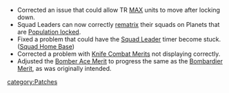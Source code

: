 - Corrected an issue that could allow TR [MAX](MAX.md) units
  to move after locking down.
- Squad Leaders can now correctly [rematrix](Matrix.md) their
  squads on Planets that are [Population
  locked](Population_lock.md).
- Fixed a problem that could have the [Squad
  Leader](Squad_Leader.md) timer become stuck. ([Squad Home
  Base](Squad_Home_Base.md))
- Corrected a problem with [Knife Combat
  Merits](Hand_to_Hand.md) not displaying correctly.
- Adjusted the [Bomber Ace Merit](Bomber_Ace.md) to progress
  the same as the [Bombardier Merit](</Bombardier_(Merit)>),
  as was originally intended.

[category:Patches](category:Patches.md)
